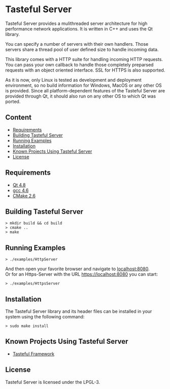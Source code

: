 Tasteful Server
=========

Tasteful Server provides a mulithreaded server architecture for high performance network applications.
It is written in C++ and uses the Qt library.

You can specify a number of servers with their own handlers.
Those servers share a thread pool of user defined size to handle incoming data.

This library comes with a HTTP suite for handling incoming HTTP requests.
You can pass your own callback to handle those completely preparsed requests with an object oriented interface.
SSL for HTTPS is also supported.

As it is now, only Linux is tested as development and deployment environment, so no build information for Windows, MacOS or any other OS is provided.
Since all platform-dependent features of the Tasteful Server are provided through Qt, it should also run on any other OS to which Qt was ported.

Content
------------

 * [Requirements](#requirements)
 * [Building Tasteful Server](#building-tasteful-server)
 * [Running Examples](#running-examples)
 * [Installation](#installation)
 * [Known Projects Using Tasteful Server](#known-projects-using-tasteful-server)
 * [License](#license)

Requirements
---------------------

 * [Qt 4.8](http://qt.nokia.com/)
 * [gcc 4.6](http://gcc.gnu.org/)
 * [CMake 2.6](http://www.cmake.org/)
 
Building Tasteful Server
-----------------------------------
 
    > mkdir build && cd build
    > cmake ..
    > make
 
Running Examples
---------------------------------

    > ./examples/HttpServer

And then open your favorite browser and navigate to [localhost:8080](http://localhost:8080).  
Or for an Https-Server with the URL [https://localhost:8080](https://localhost:8080) you can start:

    > ./examples/HttpsServer

Installation
----------------

The Tasteful Server library and its header files can be installed in your system using the following command:

    > sudo make install

Known Projects Using Tasteful Server
--------------------------------------------------------

 * [Tasteful Framework](https://github.com/scheibel/tasteful-framework)

License
-----------

Tasteful Server is licensed under the LPGL-3.